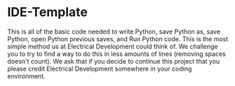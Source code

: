 # IDE-Template
This is all of the basic code needed to write Python, save Python as, save Python, open Python previous saves, and Run Python code.  This is the most simple method us at Electrical Development could think of.  We challenge you to try to find a way to do this in less amounts of lines (removing spaces doesn't count).  We ask that if you decide to continue this project that you please credit Electrical Development somewhere in your coding environment.
